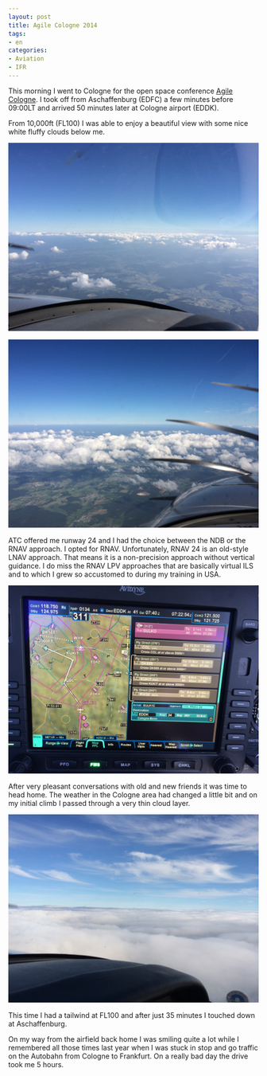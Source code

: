 ```yaml
---
layout: post
title: Agile Cologne 2014
tags:
- en
categories:
- Aviation
- IFR
---
```

This morning I went to Cologne for the open space conference [Agile Cologne](http://agilecologne.de). I took off from Aschaffenburg (EDFC) a few minutes before 09:00LT and arrived 50 minutes later at Cologne airport (EDDK).

From 10,000ft (FL100) I was able to enjoy a beautiful view with some nice white fluffy clouds below me.

![2014 06 13 09.15.30](/img/posts/2014-06-13/2014-06-13%2009.15.30.jpg)

![2014 06 13 09.15.33](/img/posts/2014-06-13/2014-06-13%2009.15.33.jpg)

ATC offered me runway 24 and I had the choice between the NDB or the RNAV approach. I opted for RNAV. Unfortunately, RNAV 24 is an old-style LNAV approach. That means it is a non-precision approach without vertical guidance. I do miss the RNAV LPV approaches that are basically virtual ILS and to which I grew so accustomed to during my training in USA.

![2014 06 13 09.22.50](/img/posts/2014-06-13/2014-06-13%2009.22.50.jpg)

After very pleasant conversations with old and new friends it was time to head home. The weather in the Cologne area had changed a little bit and on my initial climb I passed through a very thin cloud layer. 

![2014 06 13 19.10.14](/img/posts/2014-06-13/2014-06-13%2019.10.14.jpg)

This time I had a tailwind at FL100 and after just 35 minutes I touched down at Aschaffenburg. 

On my way from the airfield back home I was smiling quite a lot while I remembered all those times last year when I was stuck in stop and go traffic on the Autobahn from Cologne to Frankfurt. On a really bad day the drive took me 5 hours.
